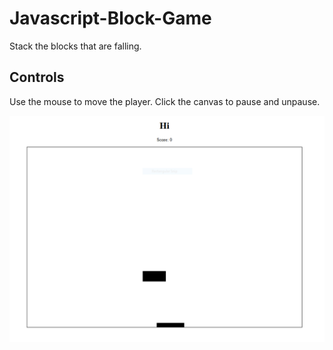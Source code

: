 # Javascript-Block-Game

Stack the blocks that are falling.

## Controls

Use the mouse to move the player. Click the canvas to pause and unpause.

![alt-text](https://github.com/CptDave/Javascript-Block-Game/blob/master/screenshot.PNG "Screenshot")